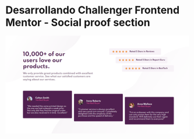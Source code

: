 # Desarrollando Challenger Frontend Mentor - Social proof section

![Design preview for the Social proof section coding challenge](./social-proof-section-master.png)
